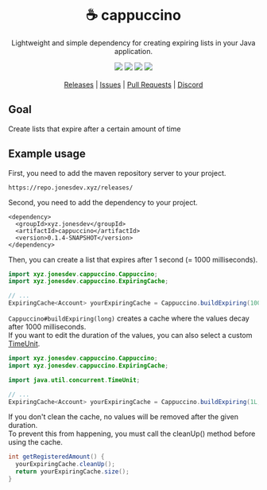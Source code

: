<div align="center">
  <!-- Introduction -->
  <h1>☕ cappuccino</h1>
  Lightweight and simple dependency for creating expiring lists in your Java application.

  <!-- Badges & icons -->
  [![](https://img.shields.io/github/v/release/jonesdevelopment/cappuccino)](https://github.com/jonesdevelopment/cappuccino/releases)
  [![](https://img.shields.io/github/issues/jonesdevelopment/cappuccino)](https://github.com/jonesdevelopment/cappuccino/issues)
  [![](https://img.shields.io/discord/923308209769426994.svg?logo=discord)](https://jonesdev.xyz/discord)
  [![](https://img.shields.io/badge/License-GPLv3-blue.svg)](https://www.gnu.org/licenses/gpl-3.0)
  <br>
  <br>
    <!-- Quick navigation -->
  [Releases](https://github.com/jonesdevelopment/cappuccino/releases)
  |
  [Issues](https://github.com/jonesdevelopment/cappuccino/issues)
  |
  [Pull Requests](https://github.com/jonesdevelopment/cappuccino/pulls)
  |
  [Discord](https://jonesdev.xyz/discord)
</div>

## Goal

Create lists that expire after a certain amount of time

## Example usage

First, you need to add the maven repository server to your project.

```
https://repo.jonesdev.xyz/releases/
```

Second, you need to add the dependency to your project.

```
<dependency>
  <groupId>xyz.jonesdev</groupId>
  <artifactId>cappuccino</artifactId>
  <version>0.1.4-SNAPSHOT</version>
</dependency>
```

Then, you can create a list that expires after 1 second (= 1000 milliseconds).

```java
import xyz.jonesdev.cappuccino.Cappuccino;
import xyz.jonesdev.cappuccino.ExpiringCache;

// ...
ExpiringCache<Account> yourExpiringCache = Cappuccino.buildExpiring(1000L);
```

`Cappuccino#buildExpiring(long)` creates a cache where the values decay after 1000 milliseconds.
<br>
If you want to edit the duration of the values, you can also select a
custom [TimeUnit](https://docs.oracle.com/javase/7/docs/api/java/util/concurrent/TimeUnit.html).

```java
import xyz.jonesdev.cappuccino.Cappuccino;
import xyz.jonesdev.cappuccino.ExpiringCache;

import java.util.concurrent.TimeUnit;

// ...
ExpiringCache<Account> yourExpiringCache = Cappuccino.buildExpiring(1L,TimeUnit.SECONDS);
```

If you don't clean the cache, no values will be removed after the given duration.
<br>
To prevent this from happening, you must call the cleanUp() method before using the cache.

```java
int getRegisteredAmount() {
  yourExpiringCache.cleanUp();
  return yourExpiringCache.size();
}
```
